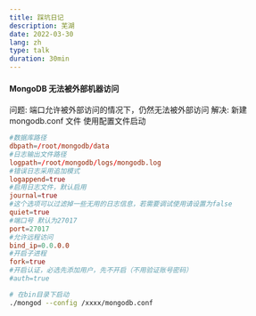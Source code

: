 ```yaml
---
title: 踩坑日记
description: 芜湖
date: 2022-03-30
lang: zh
type: talk
duration: 30min
---
```


#### MongoDB 无法被外部机器访问

问题: 端口允许被外部访问的情况下，仍然无法被外部访问
解决: 新建 mongodb.conf 文件 使用配置文件启动

```conf
#数据库路径
dbpath=/root/mongodb/data
#日志输出文件路径
logpath=/root/mongodb/logs/mongodb.log
#错误日志采用追加模式
logappend=true
#启用日志文件，默认启用
journal=true
#这个选项可以过滤掉一些无用的日志信息，若需要调试使用请设置为false
quiet=true
#端口号 默认为27017
port=27017
#允许远程访问
bind_ip=0.0.0.0
#开启子进程
fork=true
#开启认证，必选先添加用户，先不开启（不用验证账号密码）
#auth=true

```

```bash
# 在bin目录下启动
./mongod --config /xxxx/mongodb.conf
```
